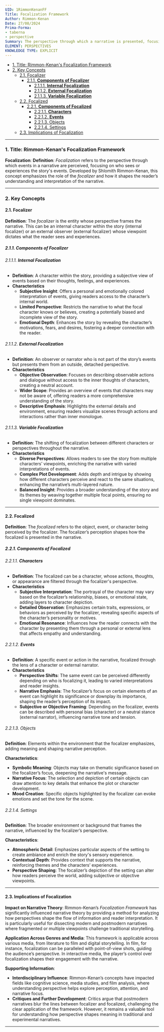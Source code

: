```yaml
---
UID: 1RimmonKenanFF
Title: Focalization Framework
Author: Rimmon-Kenan
Date: 27/08/2024
Prima-Forma:
- taberna
- perspective
Summary: The perspective through which a narrative is presented, focusing on who sees or perceives the events within the story.
ELEMENT: PERSPECTIVES
KNOWLEDGE TYPE: EXPLICIT
---
```


- [1. Title: Rimmon-Kenan's Focalization Framework](#1-title-rimmon-kenans-focalization-framework)
- [2. Key Concepts](#2-key-concepts)
  - [2.1. Focalizer](#21-focalizer)
    - [2.1.1. **Components of Focalizer**](#211-components-of-focalizer)
      - [2.1.1.1. **Internal Focalization**](#2111-internal-focalization)
      - [2.1.1.2. **External Focalization**](#2112-external-focalization)
      - [2.1.1.3. **Variable Focalization**](#2113-variable-focalization)
  - [2.2. Focalized](#22-focalized)
    - [2.2.1. **Components of Focalized**](#221-components-of-focalized)
      - [2.2.1.1. **Characters**](#2211-characters)
      - [2.2.1.2. **Events**](#2212-events)
      - [2.2.1.3. Objects](#2213-objects)
      - [2.2.1.4. Settings](#2214-settings)
  - [2.3. Implications of Focalization](#23-implications-of-focalization)


---

### 1. Title: Rimmon-Kenan's Focalization Framework

**Focalization**:
   **Definition**: *Focalization* refers to the perspective through which events in a narrative are perceived, focusing on who sees or experiences the story's events. Developed by Shlomith Rimmon-Kenan, this concept emphasizes the role of the *focalizer* and how it shapes the reader’s understanding and interpretation of the narrative.

---

### 2. Key Concepts

#### 2.1. Focalizer

**Definition**:
   The *focalizer* is the entity whose perspective frames the narrative. This can be an internal character within the story (internal focalizer) or an external observer (external focalizer) whose viewpoint dictates what the reader sees and experiences.

##### 2.1.1. **Components of Focalizer**


###### 2.1.1.1. **Internal Focalization**
  - **Definition**: A character within the story, providing a subjective view of events based on their thoughts, feelings, and experiences.
  - **Characteristics**
    - **Subjective Insight**: Offers a personal and emotionally colored interpretation of events, giving readers access to the character’s internal world.
    - **Limited Perspective**: Restricts the narrative to what the focal character knows or believes, creating a potentially biased and incomplete view of the story.
    - **Emotional Depth**: Enhances the story by revealing the character’s motivations, fears, and desires, fostering a deeper connection with the reader.

###### 2.1.1.2. **External Focalization**
  - **Definition**: An observer or narrator who is not part of the story’s events but presents them from an outside, detached perspective.
  - **Characteristics**
    - **Objective Observation**: Focuses on describing observable actions and dialogue without access to the inner thoughts of characters, creating a neutral account.
    - **Wider Scope**: Provides an overview of events that characters may not be aware of, offering readers a more comprehensive understanding of the story.
    - **Descriptive Emphasis**: Highlights the external details and environment, ensuring readers visualize scenes through actions and interactions rather than inner monologue.

###### 2.1.1.3. **Variable Focalization**
  - **Definition**: The shifting of focalization between different characters or perspectives throughout the narrative.
  - **Characteristics**
    - **Diverse Perspectives**: Allows readers to see the story from multiple characters’ viewpoints, enriching the narrative with varied interpretations of events.
    - **Complex Plot Development**: Adds depth and intrigue by showing how different characters perceive and react to the same situations, enhancing the narrative’s multi-layered nature.
    - **Balanced Insight**: Provides a broader understanding of the story and its themes by weaving together multiple focal points, ensuring no single viewpoint dominates.

---

#### 2.2. Focalized

**Definition**:
   The *focalized* refers to the object, event, or character being perceived by the focalizer. The focalizer’s perception shapes how the focalized is presented in the narrative.

##### 2.2.1. **Components of Focalized**   

###### 2.2.1.1. **Characters**
  - **Definition**: The focalized can be a character, whose actions, thoughts, or appearance are filtered through the focalizer's perspective.
  - **Characteristics**
    - **Subjective Interpretation**: The portrayal of the character may vary based on the focalizer’s relationship, biases, or emotional state, adding layers to character depiction.
    - **Detailed Observation**: Emphasizes certain traits, expressions, or behaviors as perceived by the focalizer, revealing specific aspects of the character’s personality or motives.
    - **Emotional Resonance**: Influences how the reader connects with the character by presenting them through a personal or external lens that affects empathy and understanding.

###### 2.2.1.2. **Events**
  - **Definition**: A specific event or action in the narrative, focalized through the lens of a character or external narrator.
  - **Characteristics**
    - **Perspective Shifts**: The same event can be perceived differently depending on who is focalizing it, leading to varied interpretations and reader insights.
    - **Narrative Emphasis**: The focalizer’s focus on certain elements of an event can highlight its significance or downplay its importance, shaping the reader’s perception of its impact.
    - **Subjective or Objective Framing**: Depending on the focalizer, events can be described with personal bias (character) or a neutral stance (external narrator), influencing narrative tone and tension.

###### 2.2.1.3. Objects

**Definition**: Elements within the environment that the focalizer emphasizes, adding meaning and shaping narrative perception.

**Characteristics**:
   - **Symbolic Meaning**: Objects may take on thematic significance based on the focalizer’s focus, deepening the narrative's message.
   - **Narrative Focus**: The selection and depiction of certain objects can draw attention to key details that enhance the plot or character development.
   - **Mood Creation**: Specific objects highlighted by the focalizer can evoke emotions and set the tone for the scene.

###### 2.2.1.4. Settings

**Definition**: The broader environment or background that frames the narrative, influenced by the focalizer’s perspective.

**Characteristics**:
   - **Atmospheric Detail**: Emphasizes particular aspects of the setting to create ambiance and enrich the story's sensory experience.
   - **Contextual Depth**: Provides context that supports the narrative, reinforcing themes and the characters’ experiences.
   - **Perspective Shaping**: The focalizer’s depiction of the setting can alter how readers perceive the world, adding subjective or objective viewpoints.


---

#### 2.3. Implications of Focalization

**Impact on Narrative Theory**:
   Rimmon-Kenan’s *Focalization Framework* has significantly influenced narrative theory by providing a method for analyzing how perspectives shape the flow of information and reader interpretation. It is particularly useful for dissecting modern and postmodern narratives where fragmented or multiple viewpoints challenge traditional storytelling.

**Application Across Genres and Media**:
   This framework is applicable across various media, from literature to film and digital storytelling. In film, for instance, focalization can be paralleled with point-of-view shots, guiding the audience’s perspective. In interactive media, the player’s control over focalization shapes their engagement with the narrative.

**Supporting Information**:
   - **Interdisciplinary Influence**: Rimmon-Kenan’s concepts have impacted fields like cognitive science, media studies, and film analysis, where understanding perspective helps explore perception, attention, and narrative focus.
   - **Critiques and Further Development**: Critics argue that postmodern narratives blur the lines between focalizer and focalized, challenging the clear application of the framework. However, it remains a valuable tool for understanding how perspective shapes meaning in traditional and experimental narratives.

---
